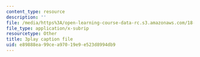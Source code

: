 ```yaml
---
content_type: resource
description: ''
file: /media/https%3A/open-learning-course-data-rc.s3.amazonaws.com/18-650-statistics-for-applications-fall-2016/e89888ea99cea97019e9e523d8994db9_JTbZP0yt9qc.srt
file_type: application/x-subrip
resourcetype: Other
title: 3play caption file
uid: e89888ea-99ce-a970-19e9-e523d8994db9
---
```

